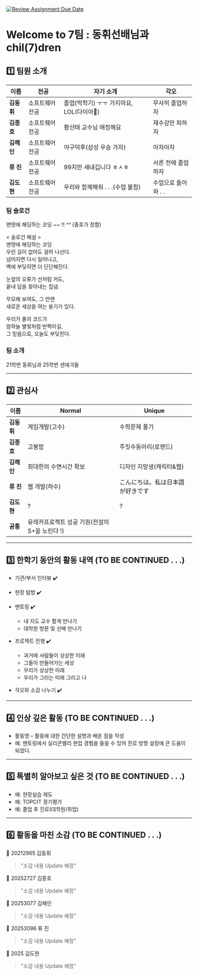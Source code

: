 [![Review Assignment Due Date](https://classroom.github.com/assets/deadline-readme-button-22041afd0340ce965d47ae6ef1cefeee28c7c493a6346c4f15d667ab976d596c.svg)](https://classroom.github.com/a/74LBcwD_)
# Welcome to 7팀 : 동휘선배님과 chil(7)dren

## 1️⃣ 팀원 소개

| **이름** | **전공** | **자기 소개** | **각오** |
| --- | --- | --- | --- |
| **김동휘** | 소프트웨어전공 | 졸업(막학기) ㅜㅜ 가지마요, LOL(다이아💎) | 무사히 졸업하자 |
| **김종호** | 소프트웨어전공 | 황선태 교수님 애정해요 | 재수강만 피하자 |
| **김해인** | 소프트웨어전공 | 야구덕후(삼성 우승 가자) | 아자아자 |
| **류 진** | 소프트웨어전공 | 99지만 새내깁니다 ㅎㅅㅎ | 서른 전에 졸업하자 |
| **김도현** | 소프트웨어전공 | 우리와 함께해줘 . . .(수업 불참) | 수업으로 돌아와 . . |


### 팀 슬로건

맨땅에 해딩하는 코딩 ~~ !! *^^* (종호가 정함)

< 슬로건 해설 > <br>
맨땅에 해딩하는 코딩<br> 
우린 길이 없어도 걸어 나선다.<br> 
넘어지면 다시 일어나고,<br> 
벽에 부딪히면 더 단단해진다.

눈앞의 오류가 산처럼 커도,<br> 
끝내 답을 찾아내는 집념.

무모해 보여도, 그 안엔<br>
새로운 세상을 여는 용기가 있다.

우리가 줄의 코드가<br> 
밤하늘 별빛처럼 반짝이길,<br> 
그 믿음으로, 오늘도 부딪힌다.

### 팀 소개

21학번 동휘님과 25학번 샌애긔들 

***

## 2️⃣ 관심사
| **이름** | **Normal** | **Unique** |
| --- | --- | --- |
| **김동휘** | 게임개발(고수) | 수학문제 풀기 |
| **김종호** | 고봉밥 | 주짓수동아리(로랜드) |
| **김해인** | 최대한의 수면시간 확보 | 디자인 지망생(캐릭터&웹) |
| **류 진** | 웹 개발(하수) | こんにちは。私は日本語が好きです |
| **김도현** | ? | ? |
| **공통** |  유레카프로젝트 성공 기원(전설의 S+을 노린다 !)  |

***

## 3️⃣ 한학기 동안의 활동 내역 (TO BE CONTINUED . . .)

- 기관/부서 인터뷰 ✔️  

- 현장 탐방 ✔️  

- 멘토링 ✔️  
  - 내 지도 교수 함게 만나기
  - 대학원 방문 및 선배 만나기

- 프로젝트 진행 ✔️  
  - 과거에 사람들이 상상한 미래
  - 그들이 만들어가는 세상
  - 우리가 상상한 미래
  - 우리가 그리는 미래 그리고 나

- 각오와 소감 나누기 ✔️  

<!-- 활동 사진 추가하기 -->

***

## 4️⃣ 인상 깊은 활동 (TO BE CONTINUED . . .)

- 활동명 – 활동에 대한 간단한 설명과 배운 점을 작성  
- 예: 멘토링에서 실리콘밸리 현업 경험을 들을 수 있어 진로 방향 설정에 큰 도움이 되었다.  

***

## 5️⃣ 특별히 알아보고 싶은 것 (TO BE CONTINUED . . .)

- 예: 현장실습 제도
- 예: TOPCIT 정기평가
- 예: 졸업 후 진로(대학원/취업)

***

## 6️⃣ 활동을 마친 소감 (TO BE CONTINUED . . .)

🔗 20212965 김동휘  
> "소감 내용 Update 예정"

🔗 20252727 김종호  
> "소감 내용 Update 예정"

🔗 20253077 김해인  
> "소감 내용 Update 예정"

🔗 20253096 류 진  
> "소감 내용 Update 예정"

🔗 2025 김도현
> "소감 내용 Update 예정"


